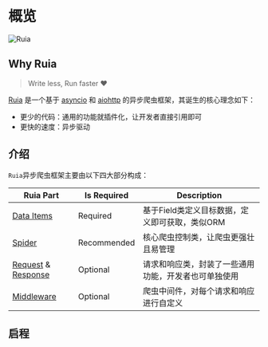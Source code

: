 # 概览

![Ruia](https://gitee.com/howie6879/oss/raw/master/uPic/zbxaS4.jpg)

## Why Ruia

> Write less, Run faster ❤️

[Ruia](https://github.com/howie6879/ruia/) 是一个基于 [asyncio](https://docs.python.org/3/library/asyncio.html) 和 [aiohttp](https://docs.aiohttp.org/en/stable/) 的异步爬虫框架，其诞生的核心理念如下：

- 更少的代码：通用的功能就插件化，让开发者直接引用即可
- 更快的速度：异步驱动

## 介绍

`Ruia`异步爬虫框架主要由以下四大部分构成：

|          Ruia Part             | Is Required  |                   Description              |
| ---------------------------    | ------------ | ------------------------------------------ |
| [Data Items](item.md)          | Required     | 基于Field类定义目标数据，定义即可获取，类似ORM  | 
| [Spider](spider.md)            | Recommended  | 核心爬虫控制类，让爬虫更强壮且易管理            |
| [Request]() & [Response]()     | Optional     | 请求和响应类，封装了一些通用功能，开发者也可单独使用     |
| [Middleware](middleware.md)    | Optional     | 爬虫中间件，对每个请求和响应进行自定义     |

## 启程

